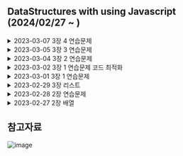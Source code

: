 ## DataStructures with using Javascript (2024/02/27 ~ )


<details>
  <summary> 2023-03-07 3장 4 연습문제
</summary>
- 
  

    ````
      //this.dataStore를 사용하고자 하는 경우 

    
    ````

</details>


<details>
  <summary> 2023-03-05 3장 3 연습문제
</summary>

- 이번 문제 로직은 금방 풀어냈으나 다른문제에서 시간을 사용했다.
- List() 함수의 독립성을 최대한 지켜주면서 코딩 하고 싶어서 이것저것 시도 해봤다가 실패했다. 그리고 깨달은건 다음과 같다.
- 'var personList = new List();' 코드로 List객체 사용을 선언한 후 부턴 모든 this는 List객체를 향한다는것이다.
- this의 사용법이 이해가 안되서 바드에게 물어보니 계속 '현재 실행 컨텍스트를 참조' 한다는 말만 반복하는것이다..
- 그래서 유튜브나 사전을 찾아 조합을 해보니 '현재의 코드를 해석하는 시점에서 해석에 사용되는 모든 정보중에 가장 가깝거나 이미언급된것'을 선택한다는 의미로 해석이 되었다.
- 그래서 가장 접근성이 높은 personList를 현재 실행 컨텍스트로 인식하고 사용하는것 같다. 
- 그러니 'personList.append(new Person("Red","M"));' 코드에서 인자를 다른 객체를 사용했다고해서 this가 Person 객체를 향하지 않는다는것이다. Person은 단지 데이터를 담는 바구니일 뿐이다.
- 그래서 this.dataStore를 사용하고 싶으면 List() 함수안에 선언하고 활용해야하고 
- 만약 this.dataStore을 사용하고 안하고자 한다면 List() 함수안에 선언하지 않고 인스턴스화 한 변수를 가져다 사용하면 된다.
- 
    ````
      //this.dataStore를 사용하고자 하는 경우 
      function List(){
        ....
        this.listSameGender = listSameGender;
      }
    
      var personList = new List();
      personList.listSameGender();
    
      function listSameGender(){
        console.log(this.dataStore);
      }

      //this.dataStore를 사용하지 않는 경우
      var personList = new List();
      personList.listSameGender(personList);
    
      function listSameGender(personList){
        console.log(personList.dataStore);
      }
    
    ````

</details>

<details>
  <summary> 2023-03-04 3장 2 연습문제
</summary>

    ````
    function insertList(element){
        var cnt = 0;
        var dataStore = this.dataStore;
        for(var i = 0; i<dataStore.length;i++){            
            if(dataStore[i] > element){
                cnt++;//현재리스트의 모든 요소보다 작을때
            }
         }
        
        if(cnt == dataStore.length){
           this.append(element);
        }
    }

    ````

</details>

<details>
  <summary> 2023-03-02 3장 1 연습문제 코드 최적화
</summary>

    ````
    function insertList(element){
      var cnt = 0;
      var dataStore = this.dataStore;
      for(var i = 0; i<dataStore.length;i++){            
          if(dataStore[i] < element){
              cnt++;//현재리스트의 모든 요소보다 클때
          }
       }
      
      if(cnt == dataStore.length){
         this.append(element);
      }
    }

    ````

</details>

<details>
  <summary> 2023-03-01 3장 1 연습문제
</summary>

  -  2장에서 자바스크립트에 내장된 반복자 함수를 사용해보려고 했으나 기억이 잘 나지도 않고 for과 if만 있다면 다 구현할 수 있다고 생각해서 하드코딩하였다.
  -  현재 리스트의 모든 요소보다 클때만 요소를 삽입하는 함수를 구현하고 숫자일때와 텍스트일때도 고려해야하는 문제였다.
  -  처음에는 숫자일때와 텍스트일때도 조건을 가야하니까 typeof 키워드를 사용하여 구분해야하나? 라고 생각했는데
  -  결국 텍스트들도 아스키코드에 의거하면 숫자로 변경되고 순차적으로 커지는 구조들이라 단순하게 크고 작음을 비교해도 결과가 나올것이라 생각하고 if문의 표현식을 정했고
  -  cnt의 경우 모든 요소를 비교해야하니 cnt의 값이 리스트의 요소수와 같다면 모든 수에 대한 조건이 성립이 된거다 라고 생각하고 코드를 짰다.

    ````
    function insertList(element){
      var cnt = 0;
      for(var i = 0; i<this.dataStore.length;i++){            
          if(this.dataStore[i] < element){
              cnt++;//현재리스트의 모든 요소보다 클때
          }
       }
      
      if(cnt == this.dataStore.length){
         this.append(element);
      }
    }

    ````

</details>

<details>
  <summary> 2023-02-29 3장 리스트
</summary>

  - 리스트는 저장할 데이터가 많지 않을때, 순서가 필요 없을때, 검색할 필요 없을때 사용한다고 한다.
  - 따로 검색을 해보니까 순차구조여서 계속해서 데이터가 쌓이는 구조이기때문에 양이 많아지고 검색을 하려면 첨부터 끝까지 다 찾아야 해서 그렇다고 한다.
  - 책에 있는 List 클래스 구현 예제를 참고한다.

</details>

<details>
  <summary> 2023-02-28 2장 연습문제
</summary>

  - 이차원 배열을 이용해 월간 온도 자료를 저장하도록 weeklyTemps 객체를 고치시오, 월간 평균, 지정한 주의 평균, 모든주의 평균을 출력하는 함수를 만드시오
    - 달력을 기준으로하면 예외처리할게 너무많으나 간단하게 연산만 되도록 코딩했다. 
    - 월간은 한달동안을 말하는것
    - 이차원 배열을 사용하려면 [[1주차],[2주차],[3주차],[4주차],[5주차]] 이런식으로 해야 계산이 알맞게 될 것 같았다.
    - week.add([1,1,1,1,1,1,1]); 과 같이 데이터를 입력한다고 가정한다. 이게 젤 쉬운 입력 방법이라고 생각함 ;;
    - 예제를 크게 벗어나지 않는 선에서 코딩했다. 있는것을 잘 사용하는것이 중요!

    ````
      function weekTemps(){
        this.dataStore = [];
        this.add = add;
        this.monthAverage = monthAverage;
        this.weeklyAverage = weeklyAverage;
        this.weeklySelectAverage =  weeklySelectAverage;
      }
      function add(tmp){
          this.dataStore.push(tmp);
      }
    
      function weeklyAverage(){
          var total = 0;
          var tmp = [];
          for (var i=0;i<this.dataStore.length;i++){
              for (var j=0;j<this.dataStore[i].length;j++){
                  total += this.dataStore[i][j];
              }
              console.log(i+1+"주차 평균"+ total/7);
              total = 0;
          }
      }
      
    
    function monthAverage(){
        var total = 0;
        for (var i=0;i<this.dataStore.length;i++){
            for (var j=0;j<this.dataStore[i].length;j++){
                total += this.dataStore[i][j];
            }
        }
        console.log("한달 평균"+ total/31)
    
    }
    
    function weeklySelectAverage(month){
        var total = 0;
        var tmp = [];
        for (var j=0;j<this.dataStore[month].length;j++){
            total += this.dataStore[month][j];
        }
        console.log(month+1+"주차 평균"+ total/7);
        total = 0;
    }

    ````

</details>

<details>
  <summary> 2023-02-27 2장 배열
</summary>

  - 자바스크립트로 배열을 만들땐 var numbers = [] 와 var numbers = new Array(); 이렇게 두가지가 있다. 
  - 문자열을 배열로 만드는것은 split() 함수 사용
  - 배열을 문자열로 만드는것은 join과 toString 함수 사용, 두개의 차이점은 구분자가 있고 없고 말곤 아직 잘 모르겠다.
  - 배열요소 자체에 접근하는건 깊은 복사, samenus = nums 같이 변수로만 할당하는것은 얕은 복사라고 한다. 아무래도 배열 요소 자체에 접근하는것은 주소와 값 자체에 접근하는것 같고 변수로만 할당하는것은 주소만 복사한것으로 보인다
  - indexOf() 함수는 인자로 문자열 요소를 주면 해당 인자가 있는 문자열일 경우 반환한다
  - 새 배열을 만드는 방법으론 concat과 splice가 있는데 concat은 기존배열 뒤에 추가해서 배열을 만드는것이고 split는 (3,3) 앞인자는 기존배열의 위치, 뒷인자는 기존배열에서 사용할 요소수인데 결과 값만큼 짤라서 새배열을 만들고 그렇게 짤린 배열또한 새로운 배열로 만들어져 총 2개의 결과를 확인 할 수 있음
  - 배열 맨앞이나 맨뒤에 추가하고 싶은 경우 push() pop() unshift() shift() 함수를 사용하고 배열 중간에 추가하고 싶은 경우 splice를 사용하면된다.
  - 배열 정렬시 reverse() 역방향 sort는 정방향인데 문자열만 되며 숫자를 하고 싶은 경우 인자로 정렬기준 함수를 넣어서 정렬할 수 있다.
  - 배열의 각각의 요소에 함수를 설정하고 싶은 경우 forEach 함수를 사용하고 거기에 새 배열을 만들어 내고 싶으면 map 함수를 사용한다.
  - filter() 함수도 새 배열을 반환하나 조건은 불린 함수를 만족하는 요소를 포함한다는 것이다.
  - 이차원 배열의 경우 내가 아는건 [i][j] 밖에 없어서 패스

</details>

## 참고자료
![image](https://github.com/alsgp0877/DataStructures/assets/71861051/893a30da-c781-4343-aea4-b1ef029a05b7)
